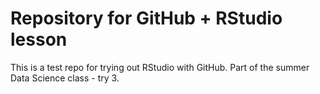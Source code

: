 # Repository for GitHub + RStudio lesson

This is a test repo for trying out RStudio with GitHub. Part of the summer Data Science class - try 3.